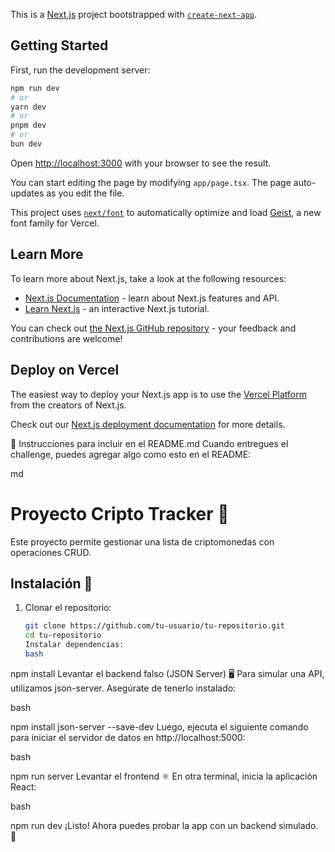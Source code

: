 This is a [Next.js](https://nextjs.org) project bootstrapped with [`create-next-app`](https://nextjs.org/docs/app/api-reference/cli/create-next-app).

## Getting Started

First, run the development server:

```bash
npm run dev
# or
yarn dev
# or
pnpm dev
# or
bun dev
```

Open [http://localhost:3000](http://localhost:3000) with your browser to see the result.

You can start editing the page by modifying `app/page.tsx`. The page auto-updates as you edit the file.

This project uses [`next/font`](https://nextjs.org/docs/app/building-your-application/optimizing/fonts) to automatically optimize and load [Geist](https://vercel.com/font), a new font family for Vercel.

## Learn More

To learn more about Next.js, take a look at the following resources:

- [Next.js Documentation](https://nextjs.org/docs) - learn about Next.js features and API.
- [Learn Next.js](https://nextjs.org/learn) - an interactive Next.js tutorial.

You can check out [the Next.js GitHub repository](https://github.com/vercel/next.js) - your feedback and contributions are welcome!

## Deploy on Vercel

The easiest way to deploy your Next.js app is to use the [Vercel Platform](https://vercel.com/new?utm_medium=default-template&filter=next.js&utm_source=create-next-app&utm_campaign=create-next-app-readme) from the creators of Next.js.

Check out our [Next.js deployment documentation](https://nextjs.org/docs/app/building-your-application/deploying) for more details.

📌 Instrucciones para incluir en el README.md
Cuando entregues el challenge, puedes agregar algo como esto en el README:

md

# Proyecto Cripto Tracker 🚀

Este proyecto permite gestionar una lista de criptomonedas con operaciones CRUD.

## Instalación 🔧

1. Clonar el repositorio:
   ```bash
   git clone https://github.com/tu-usuario/tu-repositorio.git
   cd tu-repositorio
   Instalar dependencias:
   bash
   ```

npm install
Levantar el backend falso (JSON Server) 🖥️
Para simular una API, utilizamos json-server. Asegúrate de tenerlo instalado:

bash

npm install json-server --save-dev
Luego, ejecuta el siguiente comando para iniciar el servidor de datos en http://localhost:5000:

bash

npm run server
Levantar el frontend ⚛️
En otra terminal, inicia la aplicación React:

bash

npm run dev
¡Listo! Ahora puedes probar la app con un backend simulado. 🎉
